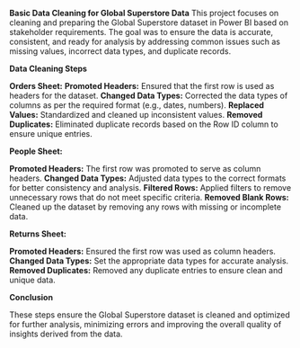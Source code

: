**Basic Data Cleaning for Global Superstore Data**
This project focuses on cleaning and preparing the Global Superstore dataset in Power BI based on stakeholder requirements. The goal was to ensure the data is accurate, consistent, and ready for analysis by addressing common issues such as missing values, incorrect data types, and duplicate records.

**Data Cleaning Steps**

**Orders Sheet:**
**Promoted Headers:** Ensured that the first row is used as headers for the dataset.
**Changed Data Types:** Corrected the data types of columns as per the required format (e.g., dates, numbers).
**Replaced Values:** Standardized and cleaned up inconsistent values.
**Removed Duplicates:** Eliminated duplicate records based on the Row ID column to ensure unique entries.

**People Sheet:**

**Promoted Headers:** The first row was promoted to serve as column headers.
**Changed Data Types:** Adjusted data types to the correct formats for better consistency and analysis.
**Filtered Rows:** Applied filters to remove unnecessary rows that do not meet specific criteria.
**Removed Blank Rows:** Cleaned up the dataset by removing any rows with missing or incomplete data.

**Returns Sheet:**

**Promoted Headers:** Ensured the first row was used as column headers.
**Changed Data Types:** Set the appropriate data types for accurate analysis.
**Removed Duplicates:** Removed any duplicate entries to ensure clean and unique data.

**Conclusion**

These steps ensure the Global Superstore dataset is cleaned and optimized for further analysis, minimizing errors and improving the overall quality of insights derived from the data.
